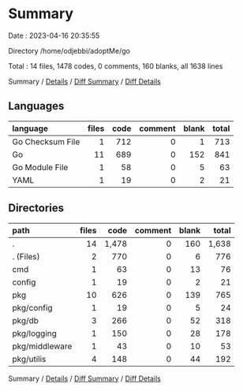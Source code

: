 # Summary

Date : 2023-04-16 20:35:55

Directory /home/odjebbi/adoptMe/go

Total : 14 files,  1478 codes, 0 comments, 160 blanks, all 1638 lines

Summary / [Details](details.md) / [Diff Summary](diff.md) / [Diff Details](diff-details.md)

## Languages
| language | files | code | comment | blank | total |
| :--- | ---: | ---: | ---: | ---: | ---: |
| Go Checksum File | 1 | 712 | 0 | 1 | 713 |
| Go | 11 | 689 | 0 | 152 | 841 |
| Go Module File | 1 | 58 | 0 | 5 | 63 |
| YAML | 1 | 19 | 0 | 2 | 21 |

## Directories
| path | files | code | comment | blank | total |
| :--- | ---: | ---: | ---: | ---: | ---: |
| . | 14 | 1,478 | 0 | 160 | 1,638 |
| . (Files) | 2 | 770 | 0 | 6 | 776 |
| cmd | 1 | 63 | 0 | 13 | 76 |
| config | 1 | 19 | 0 | 2 | 21 |
| pkg | 10 | 626 | 0 | 139 | 765 |
| pkg/config | 1 | 19 | 0 | 5 | 24 |
| pkg/db | 3 | 266 | 0 | 52 | 318 |
| pkg/logging | 1 | 150 | 0 | 28 | 178 |
| pkg/middleware | 1 | 43 | 0 | 10 | 53 |
| pkg/utilis | 4 | 148 | 0 | 44 | 192 |

Summary / [Details](details.md) / [Diff Summary](diff.md) / [Diff Details](diff-details.md)